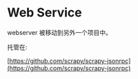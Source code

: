 # Web Service

webserver 被移动到另外一个项目中。

托管在:

[https://github.com/scrapy/scrapy-jsonrpc](https://github.com/scrapy/scrapy-jsonrpc)